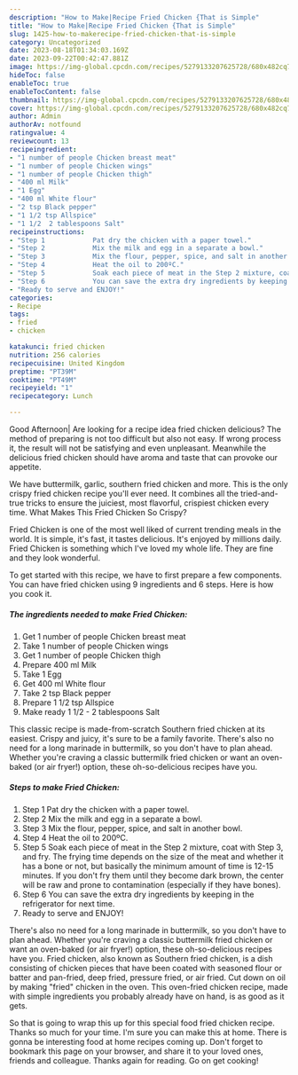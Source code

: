 ```yaml
---
description: "How to Make|Recipe Fried Chicken {That is Simple"
title: "How to Make|Recipe Fried Chicken {That is Simple"
slug: 1425-how-to-makerecipe-fried-chicken-that-is-simple
category: Uncategorized
date: 2023-08-18T01:34:03.169Z
date: 2023-09-22T00:42:47.881Z
image: https://img-global.cpcdn.com/recipes/5279133207625728/680x482cq70/fried-chicken-recipe-main-photo.jpg
hideToc: false
enableToc: true
enableTocContent: false
thumbnail: https://img-global.cpcdn.com/recipes/5279133207625728/680x482cq70/fried-chicken-recipe-main-photo.jpg
cover: https://img-global.cpcdn.com/recipes/5279133207625728/680x482cq70/fried-chicken-recipe-main-photo.jpg
author: Admin
authorAv: notfound
ratingvalue: 4
reviewcount: 13
recipeingredient:
- "1 number of people Chicken breast meat"
- "1 number of people Chicken wings"
- "1 number of people Chicken thigh"
- "400 ml Milk"
- "1 Egg"
- "400 ml White flour"
- "2 tsp Black pepper"
- "1 1/2 tsp Allspice"
- "1 1/2  2 tablespoons Salt"
recipeinstructions:
- "Step 1            Pat dry the chicken with a paper towel."
- "Step 2            Mix the milk and egg in a separate a bowl."
- "Step 3            Mix the flour, pepper, spice, and salt in another bowl."
- "Step 4            Heat the oil to 200ºC."
- "Step 5            Soak each piece of meat in the Step 2 mixture, coat with Step 3, and fry. The frying time depends on the size of the meat and whether it has a bone or not, but basically the minimum amount of time is 12-15 minutes. If you don&#39;t fry them until they become dark brown, the center will be raw and prone to contamination (especially if they have bones)."
- "Step 6            You can save the extra dry ingredients by keeping in the refrigerator for next time."
- "Ready to serve and ENJOY!"
categories:
- Recipe
tags:
- fried
- chicken

katakunci: fried chicken 
nutrition: 256 calories
recipecuisine: United Kingdom
preptime: "PT39M"
cooktime: "PT49M"
recipeyield: "1"
recipecategory: Lunch

---
```



Good Afternoon| Are looking for a recipe idea fried chicken delicious? The method of preparing is not too difficult but also not easy. If wrong process it, the result will not be satisfying and even unpleasant. Meanwhile the delicious fried chicken should have aroma and taste that can provoke our appetite.





We have buttermilk, garlic, southern fried chicken and more. This is the only crispy fried chicken recipe you&#39;ll ever need. It combines all the tried-and-true tricks to ensure the juiciest, most flavorful, crispiest chicken every time. What Makes This Fried Chicken So Crispy?

Fried Chicken is one of the most well liked of current trending meals in the world. It is simple, it's fast, it tastes delicious. It's enjoyed by millions daily. Fried Chicken is something which I've loved my whole life. They are fine and they look wonderful.


To get started with this recipe, we have to first prepare a few components. You can have fried chicken using 9 ingredients and 6 steps. Here is how you cook it.

<!--inarticleads1-->

##### The ingredients needed to make Fried Chicken:

1. Get 1 number of people Chicken breast meat
1. Take 1 number of people Chicken wings
1. Get 1 number of people Chicken thigh
1. Prepare 400 ml Milk
1. Take 1 Egg
1. Get 400 ml White flour
1. Take 2 tsp Black pepper
1. Prepare 1 1/2 tsp Allspice
1. Make ready 1 1/2 - 2 tablespoons Salt


This classic recipe is made-from-scratch Southern fried chicken at its easiest. Crispy and juicy, it&#39;s sure to be a family favorite. There&#39;s also no need for a long marinade in buttermilk, so you don&#39;t have to plan ahead. Whether you&#39;re craving a classic buttermilk fried chicken or want an oven-baked (or air fryer!) option, these oh-so-delicious recipes have you. 

<!--inarticleads2-->

##### Steps to make Fried Chicken:

1. Step 1            Pat dry the chicken with a paper towel.
1. Step 2            Mix the milk and egg in a separate a bowl.
1. Step 3            Mix the flour, pepper, spice, and salt in another bowl.
1. Step 4            Heat the oil to 200ºC.
1. Step 5            Soak each piece of meat in the Step 2 mixture, coat with Step 3, and fry. The frying time depends on the size of the meat and whether it has a bone or not, but basically the minimum amount of time is 12-15 minutes. If you don&#39;t fry them until they become dark brown, the center will be raw and prone to contamination (especially if they have bones).
1. Step 6            You can save the extra dry ingredients by keeping in the refrigerator for next time.
1. Ready to serve and ENJOY!

There&#39;s also no need for a long marinade in buttermilk, so you don&#39;t have to plan ahead. Whether you&#39;re craving a classic buttermilk fried chicken or want an oven-baked (or air fryer!) option, these oh-so-delicious recipes have you. Fried chicken, also known as Southern fried chicken, is a dish consisting of chicken pieces that have been coated with seasoned flour or batter and pan-fried, deep fried, pressure fried, or air fried. Cut down on oil by making &#34;fried&#34; chicken in the oven. This oven-fried chicken recipe, made with simple ingredients you probably already have on hand, is as good as it gets. 

So that is going to wrap this up for this special food fried chicken recipe. Thanks so much for your time. I'm sure you can make this at home. There is gonna be interesting food at home recipes coming up. Don't forget to bookmark this page on your browser, and share it to your loved ones, friends and colleague. Thanks again for reading. Go on get cooking!
